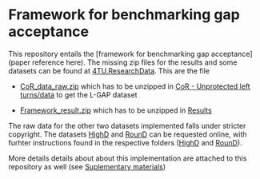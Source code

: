# Framework for benchmarking gap acceptance

This repository entails the [framework for benchmarking gap acceptance](paper reference here). The missing zip files for the results and some datasets can be found at [4TU.ResearchData](https://data.4tu.nl/articles/dataset/Data_and_Results_for_the_Benchmark_of_Gap_Acceptance_Models/21334548).
This are the file 
- [CoR_data_raw.zip](https://data.4tu.nl/articles/dataset/Data_and_Results_for_the_Benchmark_of_Gap_Acceptance_Models/21334548?file=37863192) which has to be unzipped in [CoR - Unprotected left turns/data](https://github.com/julianschumann/Framework-for-benchmarking-gap-acceptance/tree/main/Framework/Data_raw/CoR%20-%20Unprotected%20left%20turns/data) to get the L-GAP dataset

- [Framework_result.zip](https://data.4tu.nl/articles/dataset/Data_and_Results_for_the_Benchmark_of_Gap_Acceptance_Models/21334548?file=37861689) which has to be unzipped in [Results](https://github.com/julianschumann/Framework-for-benchmarking-gap-acceptance/tree/main/Framework/Results)

The raw data for the other two datasets implemented falls under stricter copyright. The datasets [HighD](https://www.highd-dataset.com/) and [RounD](https://www.round-dataset.com/) can be requested online, with furhter instructions found in the respective folders ([HighD](https://github.com/julianschumann/Framework-for-benchmarking-gap-acceptance/blob/main/Framework/Data_raw/HighD%20-%20Lane%20changes%20and%20merging/data/README) and [RounD](https://github.com/julianschumann/Framework-for-benchmarking-gap-acceptance/blob/main/Framework/Data_raw/RounD%20-%20Round%20about/data/README)). 

More details details about about this implementation are attached to this repository as well (see [Suplementary materials](https://github.com/julianschumann/Framework-for-benchmarking-gap-acceptance/blob/main/Framework/Benchmark-Implementation.pdf))

